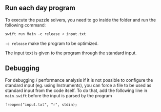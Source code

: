 
## Run each day program

To execute the puzzle solvers, you need to go inside the folder and run the following command:

```swift
swift run Main -c release < input.txt
```

`-c release` make the program to be optimized.

The input text is given to the program through the standard input.

## Debugging

For debugging / performance analysis if it is not possible to configure the standard input (eg. using Instruments),
you can force a file to be used as standard input from the code itself.
To do that, add the following line in `main.swift` before the input is parsed by the program

```
freopen("input.txt", "r", stdin);
```
